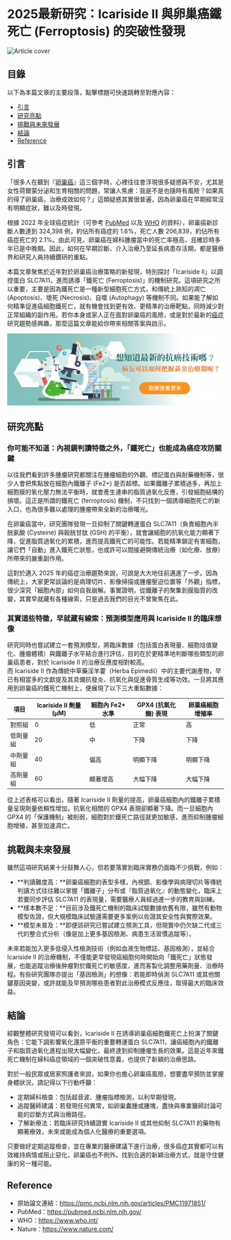 # 2025最新研究：Icariside II 與卵巢癌鐵死亡 (Ferroptosis) 的突破性發現
![Article cover](https://i.imgur.com/gv9a2IL.png)

## 目錄

以下為本篇文章的主要段落，點擊標題可快速跳轉至對應內容：

* [引言](#introduction)
* [研究亮點](#highlights)
* [挑戰與未來發展](#future-work)
* [結論](#conclusion)
* [Reference](#reference)

## 引言<a id="introduction"></a>
「很多人在聽到『<a href="https://fightoc.org">卵巢癌</a>』這三個字時，心裡往往會浮現很多疑惑與不安，尤其是女性荷爾蒙分泌和生育相關的問題，常讓人焦慮：我是不是也隨時有風險？如果真的得了卵巢癌，治療成效如何？」這類疑惑其實很普遍，因為卵巢癌在早期經常沒有明顯症狀，難以及時發現。

根據 2022 年全球癌症統計（可參考 [PubMed](https://pubmed.ncbi.nlm.nih.gov/35389388) 以及 [WHO](https://www.who.int/) 的資料），卵巢癌新診斷人數達到 324,398 例，約佔所有癌症的 1.6%，死亡人數 206,839，約佔所有癌症死亡的 2.1%。由此可見，卵巢癌在婦科腫瘤當中的死亡率極高，且確診時多半已是中晚期。因此，如何在早期診斷、介入治療乃至延長病患存活期，都是醫療界和研究人員持續鑽研的重點。

本篇文章聚焦於近年對於卵巢癌治療策略的新發現，特別探討「Icariside II」以調控蛋白 SLC7A11，進而誘導「鐵死亡 (Ferroptosis)」的機制研究。這項研究之所以重要，主要是因為鐵死亡是一種新型細胞死亡方式，和傳統上熟知的凋亡 (Apoptosis)、壞死 (Necrosis)、自噬 (Autophagy) 等機制不同。如果能了解如何精準促進癌細胞鐵死亡，就有機會找到更有效、更精準的治療靶點，同時減少對正常組織的副作用。若你本身或家人正在面對卵巢癌的風險，或是對於最新的<a href="https://cancerfree.io/">癌症</a>研究趨勢感興趣，那麼這篇文章能給你帶來相關答案與啟示。

[![CancerFree](https://raw.githubusercontent.com/fightoc/Ovarian-Cancer/refs/heads/main/images/long_ad.png)](https://cancerfree.io)
## 研究亮點<a id="highlights"></a>
### 你可能不知道：內視鏡判讀特徵之外，「鐵死亡」也能成為癌症攻防關鍵

以往我們看到許多腫瘤研究都關注在腫瘤細胞的外觀、標記蛋白與耐藥機制等，很少人會把焦點放在細胞內鐵離子 (Fe2+) 是否超標。如果鐵離子累積過多，再加上細胞膜的氧化壓力無法平衡時，就會產生連串的脂質過氧化反應，引發細胞結構的損壞。這正是所謂的鐵死亡 (ferroptosis) 機制，不只找到一個誘導細胞死亡的新入口，也為很多難以處理的腫瘤帶來全新的治療曙光。

在卵巢癌當中，研究團隊發現一旦抑制了關鍵轉運蛋白 SLC7A11（負責細胞內半胱氨酸 (Cysteine) 與穀胱甘肽 (GSH) 的平衡），就會讓細胞的抗氧化能力顯著下降，促進脂質過氧化的累積，進而提高鐵死亡的可能性。若能精準鎖定有害細胞，讓它們「自動」進入鐵死亡狀態，也或許可以間接避開傳統治療（如化療、放療）所帶來的嚴重副作用。

這對於邁入 2025 年的癌症治療趨勢來說，可說是大大地往前邁進了一步。因為傳統上，大家更常談論的是病理切片、影像掃描或腫瘤壓迫位置等「外觀」指標，很少深究「細胞內部」如何自我崩解。事實證明，從鐵離子的聚集到膜脂質的改變，其實早就藏有各種線索，只是過去我們的目光不曾聚焦在此。

### 其實這些特徵，早就藏有線索：預測模型應用與 Icariside II 的臨床想像

研究同時也嘗試建立一套預測模型，將臨床數據（包括蛋白表現量、細胞焓值變化、腫瘤體積）與鐵離子水平結合進行評估，目的在於更精準地判斷哪些類型的卵巢癌患者，對於 Icariside II 的治療反應度相對較高。  
而 Icariside II 作為傳統中草藥淫羊藿（Herba Epimedii）中的主要代謝產物，早已有相當多的文獻提及其具備抗發炎、抗氧化與促進骨質生成等功效。一旦將其應用到卵巢癌的鐵死亡機制上，便展現了以下三大重點數據：

| 項目   | Icariside II 劑量 (µM) | 細胞內 Fe2+ 水準 | GPX4 (抗氧化酶) 表現 | 卵巢癌細胞增殖率 |
| ---- | -------------------- | ----------- | -------------- | -------- |
| 對照組  | 0                    | 低           | 正常             | 高        |
| 低劑量組 | 20                   | 中           | 下降             | 下降       |
| 中劑量組 | 40                   | 偏高          | 明顯下降           | 明顯下降     |
| 高劑量組 | 60                   | 顯著增高        | 大幅下降           | 大幅下降     |

從上述表格可以看出，隨著 Icariside II 劑量的提高，卵巢癌細胞內的鐵離子累積量呈現劑量依賴性增加，抗氧化相關的 GPX4 表現卻顯著下降。而一旦細胞內 GPX4 的「保護機制」被削弱，細胞對於鐵死亡路徑就更加敏感，進而抑制腫瘤細胞增殖，甚至加速凋亡。

## 挑戰與未來發展<a id="future-work"></a>
雖然這項研究結果十分鼓舞人心，但若要落實到臨床實務仍面臨不少挑戰，例如：

* **判讀難度高：**卵巢癌細胞的表型多樣，內視鏡、影像學與病理切片等傳統判讀方式往往難以掌握「鐵離子」分布或『脂質過氧化』的動態變化，臨床上若要同步評估 SLC7A11 的表現量，需要醫療人員經過進一步的教育與訓練。
* **樣本數不足：**目前涉及鐵死亡機制的臨床試驗數據依舊有限，雖然有動物模型佐證，但大規模臨床試驗還需要更多案例以佐證其安全性與實際效果。
* **模型未普及：**即便該研究已嘗試建立預測工具，但現實中仍欠缺二代或三代的整合式分析（像是加上更多基因檢測、病患生活習慣追蹤等）。

未來若能加入更多低侵入性檢測技術（例如血液生物標誌、基因檢測），並結合 Icariside II 的治療機制，不僅能更早發現癌細胞何時開始向「鐵死亡」狀態發展，也能追蹤治療後肿瘤對於鐵死亡的敏感度，進而客製化調整用藥劑量、治療時程。有些研究團隊亦提出「基因檢測」的想像：若能即時偵測 SLC7A11 或其他關鍵基因突變，或許就能及早預測哪些患者對此治療模式反應佳，取得最大的臨床效益。

## 結論<a id="conclusion"></a>
綜觀整體研究發現可以看到，Icariside II 在誘導卵巢癌細胞鐵死亡上扮演了關鍵角色：它能下調影響氧化還原平衡的重要轉運蛋白 SLC7A11，讓癌細胞內的鐵離子和脂質過氧化進程出現大幅變化，最終達到抑制腫瘤生長的效果。這是近年來鐵死亡機制在婦科癌症領域的一個突破性意義，也提供了新穎的治療思路。

對於一般民眾或居家照護者來說，如果你也擔心卵巢癌風險，想要盡早預防並掌握身體狀況，請記得以下行動呼籲：

* 定期婦科檢查：包括超音波、腫瘤指標檢測，以利早期發現。
* 追蹤醫師建議：若發現任何異常，如卵巢囊腫或腫塊，盡快與專業醫師討論可能的診斷方式與治療路徑。
* 了解新療法：若臨床研究持續證實 Icariside II 或其他抑制 SLC7A11 的藥物有顯著療效，未來或能成為個人化醫療的重要選項。

只要做好定期追蹤檢查，並在專業的醫療建議下進行治療，很多癌症其實都可以有效維持病情或阻止惡化，卵巢癌也不例外。找到合適的新穎治療方式，就是守住健康的另一種可能。

## Reference<a id="reference"></a>
* 原始論文連結：<https://pmc.ncbi.nlm.nih.gov/articles/PMC11971851/>
* PubMed：<https://pubmed.ncbi.nlm.nih.gov/>
* WHO：<https://www.who.int/>
* Nature：<https://www.nature.com/>